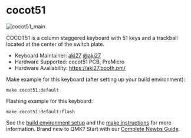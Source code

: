 # cocot51

![cocot51_main](https://user-images.githubusercontent.com/88039287/127330386-776833d4-f9ce-41ec-88c4-3334035bc0e1.jpg)


COCOT51 is a column staggered keyboard with 51 keys and a trackball located at the center of the switch plate.

* Keyboard Maintainer: [aki27](https://github.com/aki27kbd) [@aki27](https://twitter.com/aki2716110826)
* Hardware Supported: cocot51 PCB, ProMicro
* Hardware Availability: https://aki27.booth.pm/

Make example for this keyboard (after setting up your build environment):

    make cocot51:default

Flashing example for this keyboard:

    make cocot51:default:flash

See the [build environment setup](https://docs.qmk.fm/#/getting_started_build_tools) and the [make instructions](https://docs.qmk.fm/#/getting_started_make_guide) for more information. Brand new to QMK? Start with our [Complete Newbs Guide](https://docs.qmk.fm/#/newbs).
